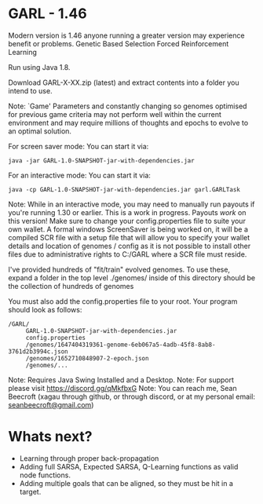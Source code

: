 # GARL - 1.46
Modern version is 1.46 anyone running a greater version may experience benefit or problems. 
Genetic Based Selection Forced Reinforcement Learning

Run using Java 1.8.

Download GARL-X-XX.zip (latest) and extract contents into a folder you intend to use.

Note: `Game' Parameters and constantly changing so genomes optimised for previous game criteria may not perform well within the current environment and may require millions of thoughts and epochs to evolve to an optimal solution.

For screen saver mode: You can start it via:
```
java -jar GARL-1.0-SNAPSHOT-jar-with-dependencies.jar
```

For an interactive mode: You can start it via:
```
java -cp GARL-1.0-SNAPSHOT-jar-with-dependencies.jar garl.GARLTask
```
Note: While in an interactive mode, you may need to manually run payouts if you're running 1.30 or earlier. 
This is a work in progress. Payouts *work* on this version! Make sure to change your config.properties file to suite your own wallet.
A formal windows ScreenSaver is being worked on, it will be a compiled SCR file with a setup file that will allow you to specify your wallet details and location of genomes / config as it is not possible to install other files due to administrative rights to C:/GARL where a SCR file must reside.

I've provided hundreds of "fit/train" evolved genomes. To use these, expand a folder in the top level ./genomes/ inside of this directory should be the collection of hundreds of genomes

You must also add the config.properties file to your root. Your program should look as follows:

```
/GARL/
     GARL-1.0-SNAPSHOT-jar-with-dependencies.jar
     config.properties
     /genomes/1647404319361-genome-6eb067a5-4adb-45f8-8ab8-3761d2b3994c.json
     /genomes/1652710848907-2-epoch.json
     /genomes/...
```
Note: Requires Java Swing Installed and a Desktop.
Note: For support please visit https://discord.gg/qMkfbxG
Note: You can reach me, Sean Beecroft (xagau through github, or through discord, or at my personal email: seanbeecroft@gmail.com)

# Whats next?

- Learning through proper back-propagation
- Adding full SARSA, Expected SARSA, Q-Learning functions as valid node functions.
- Adding multiple goals that can be aligned, so they must be hit in a target.
